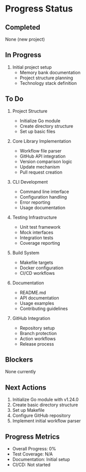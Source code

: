 # Progress Status

## Completed
None (new project)

## In Progress
1. Initial project setup
   - Memory bank documentation
   - Project structure planning
   - Technology stack definition

## To Do
1. Project Structure
   - Initialize Go module
   - Create directory structure
   - Set up basic files

2. Core Library Implementation
   - Workflow file parser
   - GitHub API integration
   - Version comparison logic
   - Update mechanism
   - Pull request creation

3. CLI Development
   - Command line interface
   - Configuration handling
   - Error reporting
   - Usage documentation

4. Testing Infrastructure
   - Unit test framework
   - Mock interfaces
   - Integration tests
   - Coverage reporting

5. Build System
   - Makefile targets
   - Docker configuration
   - CI/CD workflows

6. Documentation
   - README.md
   - API documentation
   - Usage examples
   - Contributing guidelines

7. GitHub Integration
   - Repository setup
   - Branch protection
   - Action workflows
   - Release process

## Blockers
None currently

## Next Actions
1. Initialize Go module with v1.24.0
2. Create basic directory structure
3. Set up Makefile
4. Configure GitHub repository
5. Implement initial workflow parser

## Progress Metrics
- Overall Progress: 0%
- Test Coverage: N/A
- Documentation: Initial setup
- CI/CD: Not started

